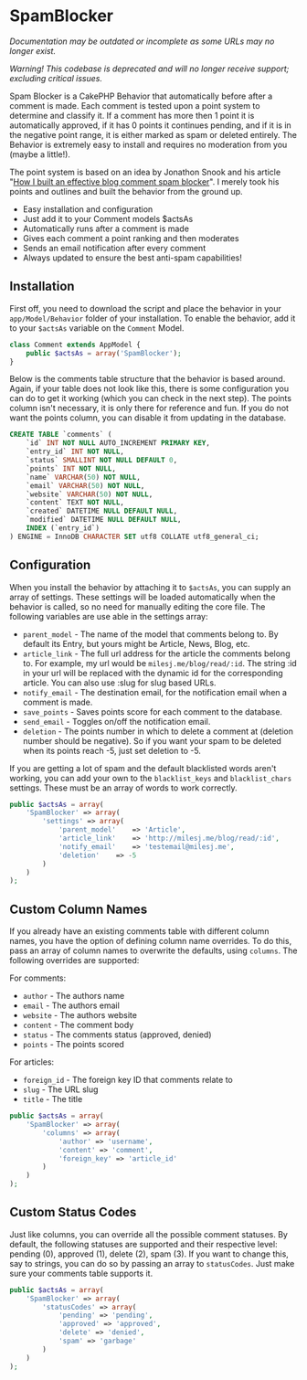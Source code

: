 # SpamBlocker #

*Documentation may be outdated or incomplete as some URLs may no longer exist.*

*Warning! This codebase is deprecated and will no longer receive support; excluding critical issues.*

Spam Blocker is a CakePHP Behavior that automatically before after a comment is made. Each comment is tested upon a point system to determine and classify it. If a comment has more then 1 point it is automatically approved, if it has 0 points it continues pending, and if it is in the negative point range, it is either marked as spam or deleted entirely. The Behavior is extremely easy to install and requires no moderation from you (maybe a little!).

The point system is based on an idea by Jonathon Snook and his article "[How I built an effective blog comment spam blocker](http://snook.ca/archives/other/effective_blog_comment_spam_blocker/)". I merely took his points and outlines and built the behavior from the ground up.

* Easy installation and configuration
* Just add it to your Comment models $actsAs
* Automatically runs after a comment is made
* Gives each comment a point ranking and then moderates
* Sends an email notification after every comment
* Always updated to ensure the best anti-spam capabilities!

## Installation ##

First off, you need to download the script and place the behavior in your `app/Model/Behavior` folder of your installation. To enable the behavior, add it to your `$actsAs` variable on the `Comment` Model.

```php
class Comment extends AppModel {
    public $actsAs = array('SpamBlocker');
}
```

Below is the comments table structure that the behavior is based around. Again, if your table does not look like this, there is some configuration you can do to get it working (which you can check in the next step). The points column isn't necessary, it is only there for reference and fun. If you do not want the points column, you can disable it from updating in the database.

```sql
CREATE TABLE `comments` (
    `id` INT NOT NULL AUTO_INCREMENT PRIMARY KEY,
    `entry_id` INT NOT NULL,
    `status` SMALLINT NOT NULL DEFAULT 0,
    `points` INT NOT NULL,
    `name` VARCHAR(50) NOT NULL,
    `email` VARCHAR(50) NOT NULL,
    `website` VARCHAR(50) NOT NULL,
    `content` TEXT NOT NULL,
    `created` DATETIME NULL DEFAULT NULL,
    `modified` DATETIME NULL DEFAULT NULL,
    INDEX (`entry_id`)
) ENGINE = InnoDB CHARACTER SET utf8 COLLATE utf8_general_ci;
```

## Configuration ##

When you install the behavior by attaching it to `$actsAs`, you can supply an array of settings. These settings will be loaded automatically when the behavior is called, so no need for manually editing the core file. The following variables are use able in the settings array:

* `parent_model` - The name of the model that comments belong to. By default its Entry, but yours might be Article, News, Blog, etc.
* `article_link` - The full url address for the article the comments belong to. For example, my url would be `milesj.me/blog/read/:id`. The string :id in your url will be replaced with the dynamic id for the corresponding article. You can also use :slug for slug based URLs.
* `notify_email` - The destination email, for the notification email when a comment is made.
* `save_points` - Saves points score for each comment to the database.
* `send_email` - Toggles on/off the notification email.
* `deletion` - The points number in which to delete a comment at (deletion number should be negative). So if you want your spam to be deleted when its points reach -5, just set deletion to -5.

If you are getting a lot of spam and the default blacklisted words aren't working, you can add your own to the `blacklist_keys` and `blacklist_chars` settings. These must be an array of words to work correctly.

```php
public $actsAs = array(
    'SpamBlocker' => array(
        'settings' => array(
            'parent_model'    => 'Article',
            'article_link'    => 'http://milesj.me/blog/read/:id',
            'notify_email'    => 'testemail@milesj.me',
            'deletion'    => -5
        )
    )
);
```

## Custom Column Names ##

If you already have an existing comments table with different column names, you have the option of defining column name overrides. To do this, pass an array of column names to overwrite the defaults, using `columns`. The following overrides are supported:

For comments:

* `author` - The authors name
* `email` - The authors email
* `website` - The authors website
* `content` - The comment body
* `status` - The comments status (approved, denied)
* `points` - The points scored

For articles:

* `foreign_id` - The foreign key ID that comments relate to
* `slug` - The URL slug
* `title` - The title

```php
public $actsAs = array(
    'SpamBlocker' => array(
        'columns' => array(
            'author' => 'username',
            'content' => 'comment',
            'foreign_key' => 'article_id'
        )
    )
);
```

## Custom Status Codes ##

Just like columns, you can override all the possible comment statuses. By default, the following statuses are supported and their respective level: pending (0), approved (1), delete (2), spam (3). If you want to change this, say to strings, you can do so by passing an array to `statusCodes`. Just make sure your comments table supports it.

```php
public $actsAs = array(
    'SpamBlocker' => array(
        'statusCodes' => array(
            'pending' => 'pending',
            'approved' => 'approved',
            'delete' => 'denied',
            'spam' => 'garbage'
        )
    )
);
```
